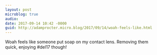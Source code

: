 ```yaml
---
layout: post
microblog: true
audio: 
date: 2017-09-14 10:42 -0000
guid: http://adamprocter.micro.blog/2017/09/14/woah-feels-like.html
---
```

Woah feels like someone put soap on my contact lens. Removing them quick, enjoying #del17 though!
